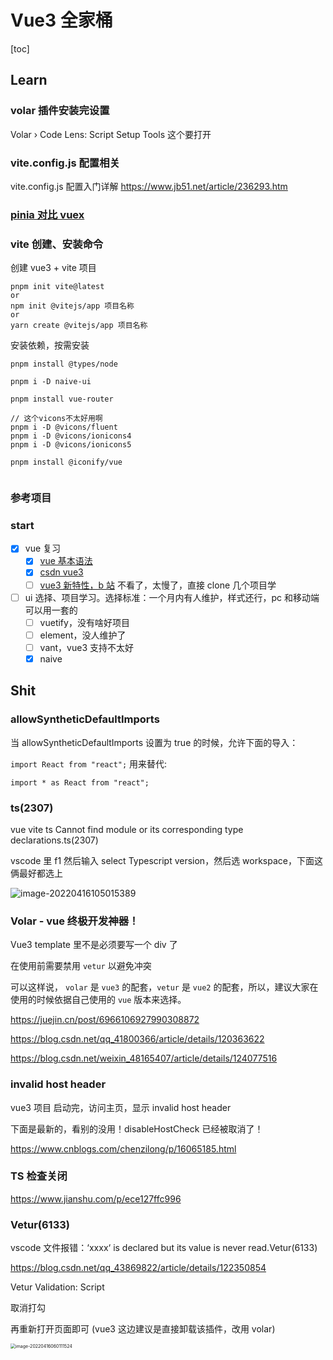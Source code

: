 # Vue3 全家桶

[toc]

## Learn

### volar 插件安装完设置

Volar › Code Lens: Script Setup Tools 这个要打开

### vite.config.js 配置相关

vite.config.js 配置入门详解 https://www.jb51.net/article/236293.htm

### [pinia 对比 vuex ](https://blog.csdn.net/duninet/article/details/118945362)

### vite 创建、安装命令

创建 vue3 + vite 项目

```
pnpm init vite@latest
or
npm init @vitejs/app 项目名称
or
yarn create @vitejs/app 项目名称
```

安装依赖，按需安装

```
pnpm install @types/node

pnpm i -D naive-ui

pnpm install vue-router

// 这个vicons不太好用啊
pnpm i -D @vicons/fluent
pnpm i -D @vicons/ionicons4
pnpm i -D @vicons/ionicons5

pnpm install @iconify/vue


```

### 参考项目

### start

-   [x] vue 复习
    -   [x] [vue 基本语法](https://www.runoob.com/vue3/vue3-tutorial.html)
    -   [x] [csdn vue3](https://blog.csdn.net/qq1195566313/article/details/122768533?ops_request_misc=%257B%2522request%255Fid%2522%253A%2522165006722516780269878741%2522%252C%2522scm%2522%253A%252220140713.130102334.pc%255Fall.%2522%257D&request_id=165006722516780269878741&biz_id=0&utm_medium=distribute.pc_search_result.none-task-blog-2~all~first_rank_ecpm_v1~rank_v31_ecpm-1-122768533.142^v9^pc_search_result_cache,157^v4^control&utm_term=%E5%B0%8F%E6%BB%A1&spm=1018.2226.3001.4187)
    -   [ ] [vue3 新特性，b 站](https://www.bilibili.com/video/BV1dS4y1y7vd?p=7&spm_id_from=333.1007.top_right_bar_window_history.content.click) 不看了，太慢了，直接 clone 几个项目学
-   [ ] ui 选择、项目学习。选择标准：一个月内有人维护，样式还行，pc 和移动端可以用一套的
    -   [ ] vuetify，没有啥好项目
    -   [ ] element，没人维护了
    -   [ ] vant，vue3 支持不太好
    -   [x] naive

## Shit

### allowSyntheticDefaultImports

当 allowSyntheticDefaultImports 设置为 true 的时候，允许下面的导入：

`import React from "react";`
用来替代:

```
import * as React from "react";
```

### ts(2307)

vue vite ts Cannot find module or its corresponding type declarations.ts(2307)

vscode 里 f1 然后输入 select Typescript version，然后选 workspace，下面这俩最好都选上

![image-20220416105015389](https://github.com/vacrain/typora_img/raw/main/assets/imgs/2021/2022-04-16_10-50-15_image-20220416105015389.png)

### Volar - vue 终极开发神器！

Vue3 template 里不是必须要写一个 div 了

在使用前需要禁用 `vetur` 以避免冲突

可以这样说， `volar` 是 `vue3` 的配套，`vetur` 是 `vue2` 的配套，所以，建议大家在使用的时候依据自己使用的 `vue` 版本来选择。

https://juejin.cn/post/6966106927990308872

https://blog.csdn.net/qq_41800366/article/details/120363622

https://blog.csdn.net/weixin_48165407/article/details/124077516

### invalid host header

vue3 项目 启动完，访问主页，显示 invalid host header

下面是最新的，看别的没用！disableHostCheck 已经被取消了！

https://www.cnblogs.com/chenzilong/p/16065185.html

### TS 检查关闭

https://www.jianshu.com/p/ece127ffc996

### Vetur(6133)

vscode 文件报错：‘xxxx‘ is declared but its value is never read.Vetur(6133)

https://blog.csdn.net/qq_43869822/article/details/122350854

Vetur Validation: Script

取消打勾

再重新打开页面即可 (vue3 这边建议是直接卸载该插件，改用 volar)

<img src="https://github.com/vacrain/typora_img/raw/main/assets/imgs/2021/2022-04-16_14-24-54_2022-04-16_06-01-11_image-20220416060111524.png" alt="image-20220416060111524" style="zoom:50%;" />
